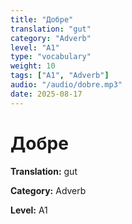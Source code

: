 ```yaml
---
title: "Добре"
translation: "gut"
category: "Adverb"
level: "A1"
type: "vocabulary"
weight: 10
tags: ["A1", "Adverb"]
audio: "/audio/dobre.mp3"
date: 2025-08-17
---
```


# Добре

**Translation:** gut

**Category:** Adverb

**Level:** A1

